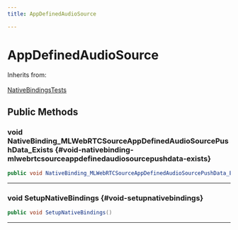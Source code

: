 ```yaml
---
title: AppDefinedAudioSource

---
```


# AppDefinedAudioSource







Inherits from: <br></br>[NativeBindingsTests](/unity-api/api/UnitySDKEditorTests/UnitySDKEditorTests.NativeBindingsTests.md)




## Public Methods

### void NativeBinding_MLWebRTCSourceAppDefinedAudioSourcePushData_Exists {#void-nativebinding-mlwebrtcsourceappdefinedaudiosourcepushdata-exists}

```csharp
public void NativeBinding_MLWebRTCSourceAppDefinedAudioSourcePushData_Exists()
```






-----------

### void SetupNativeBindings {#void-setupnativebindings}

```csharp
public void SetupNativeBindings()
```






-----------

